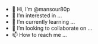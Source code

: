 - 👋 Hi, I’m @mansour80p
- 👀 I’m interested in ...
- 🌱 I’m currently learning ...
- 💞️ I’m looking to collaborate on ...
- 📫 How to reach me ...

<!---
mansour80p/mansour80p is a ✨ special ✨ repository because its `README.md` (this file) appears on your GitHub profile.
You can click the Preview link to take a look at your changes.
--->
